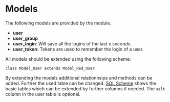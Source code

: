 # Models

The following models are provided by the module.

* **user**
* **user_group**
* **user_login**: Will save all the logins of the last x seconds.
* **user_token**: Tokens are used to remember the login of a user.

All models should be extended using the following scheme:

	class Model_User extends Model_Red_User
	
By extending the models additional relationhsips and methods can be added. Further the used table can be changed.
[SQL Scheme](sql-scheme) shows the basic tables which can be extended by further columns if needed. The `salt` column in the user table is optional.
	
